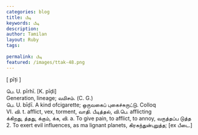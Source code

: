 ```yaml
---
categories: blog
title: பீடி
keywords: பீடி
description: 
author: Tamilan
layout: Ruby
tags: 
 
permalink: பீடி
featured: /images/ttak-48.png
---
```

  
[ pīṭi ]  
  
பெ. U. pīrhī. [K. pīḍi]  
Generation, lineage; வமிசம். (C. G.)  
பெ. U. bīḍī. A kind ofcigarette; ஒருவகைப் புகைச்சுருட்டு. Colloq  
VI. வி. t. afflict, vex, torment, வாதி. பீடித்தல், வி.பெ. afflicting  
க்கிறது, த்தது, க்கும், க்க, வி. a. To give pain, to afflict, to annoy, வருத்தப்ப டுத்த  
2. To exert evil influences, as ma lignant planets, கிரகந்துன்புறுத்த; [ex பீடை.]